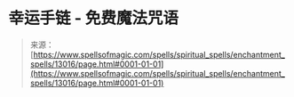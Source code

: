 <!--yml

category: 未分类

date: 2024-06-12 18:51:08

-->

# 幸运手链 - 免费魔法咒语

> 来源：[https://www.spellsofmagic.com/spells/spiritual_spells/enchantment_spells/13016/page.html#0001-01-01](https://www.spellsofmagic.com/spells/spiritual_spells/enchantment_spells/13016/page.html#0001-01-01)
